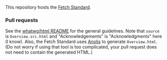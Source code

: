 This repository hosts the [Fetch Standard](https://fetch.spec.whatwg.org/).

### Pull requests

See the [whatwg/html README](https://github.com/whatwg/html/blob/master/README.md) for the general
guidelines. Note that `source` is `Overview.src.html` and "Acknowledgements" is "Acknowledgments"
here (I know). Also, the Fetch Standard uses [Anolis](https://wiki.whatwg.org/wiki/Anolis) to
generate `Overview.html`. (Do not worry if using that tool is too complicated, your pull request
does not need to contain the generated HTML.)
